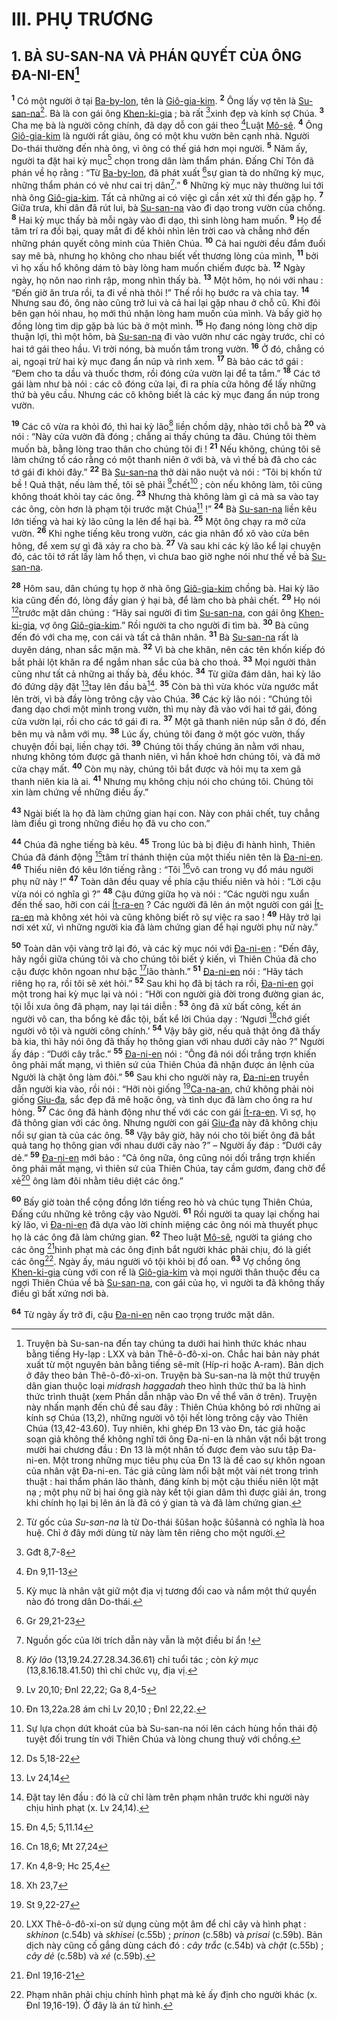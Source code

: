 # III. PHỤ TRƯƠNG

## 1. BÀ SU-SAN-NA VÀ PHÁN QUYẾT CỦA ÔNG ĐA-NI-EN[^1-dc216cbf-4a74-4033-b952-5f520ce08620]
<sup><b>1</b></sup> Có một người ở tại [Ba-by-lon](), tên là [Giô-gia-kim](). <sup><b>2</b></sup> Ông lấy vợ tên là [Su-san-na]()[^2-dc216cbf-4a74-4033-b952-5f520ce08620]. Bà là con gái ông [Khen-ki-gia]() ; bà rất [^1@-dc216cbf-4a74-4033-b952-5f520ce08620]xinh đẹp và kính sợ Chúa. <sup><b>3</b></sup> Cha mẹ bà là người công chính, đã dạy dỗ con gái theo [^2@-dc216cbf-4a74-4033-b952-5f520ce08620]Luật [Mô-sê](). <sup><b>4</b></sup> Ông [Giô-gia-kim]() là người rất giàu, ông có một khu vườn bên cạnh nhà. Người Do-thái thường đến nhà ông, vì ông có thế giá hơn mọi người. <sup><b>5</b></sup> Năm ấy, người ta đặt hai kỳ mục[^3-dc216cbf-4a74-4033-b952-5f520ce08620] chọn trong dân làm thẩm phán. Đấng Chí Tôn đã phán về họ rằng : “Từ [Ba-by-lon](), đã phát xuất [^3@-dc216cbf-4a74-4033-b952-5f520ce08620]sự gian tà do những kỳ mục, những thẩm phán có vẻ như cai trị dân[^4-dc216cbf-4a74-4033-b952-5f520ce08620].” <sup><b>6</b></sup> Những kỳ mục này thường lui tới nhà ông [Giô-gia-kim](). Tất cả những ai có việc gì cần xét xử thì đến gặp họ. <sup><b>7</b></sup> Giữa trưa, khi dân đã rút lui, bà [Su-san-na]() vào đi dạo trong vườn của chồng. <sup><b>8</b></sup> Hai kỳ mục thấy bà mỗi ngày vào đi dạo, thì sinh lòng ham muốn. <sup><b>9</b></sup> Họ để tâm trí ra đồi bại, quay mắt đi để khỏi nhìn lên trời cao và chẳng nhớ đến những phán quyết công minh của Thiên Chúa. <sup><b>10</b></sup> Cả hai người đều đắm đuối say mê bà, nhưng họ không cho nhau biết vết thương lòng của mình, <sup><b>11</b></sup> bởi vì họ xấu hổ không dám tỏ bày lòng ham muốn chiếm được bà. <sup><b>12</b></sup> Ngày ngày, họ nôn nao rình rập, mong nhìn thấy bà. <sup><b>13</b></sup> Một hôm, họ nói với nhau : “Đến giờ ăn trưa rồi, ta đi về nhà thôi !” Thế rồi họ bước ra và chia tay. <sup><b>14</b></sup> Nhưng sau đó, ông nào cũng trở lui và cả hai lại gặp nhau ở chỗ cũ. Khi đôi bên gạn hỏi nhau, họ mới thú nhận lòng ham muốn của mình. Và bấy giờ họ đồng lòng tìm dịp gặp bà lúc bà ở một mình. <sup><b>15</b></sup> Họ đang nóng lòng chờ dịp thuận lợi, thì một hôm, bà [Su-san-na]() đi vào vườn như các ngày trước, chỉ có hai tớ gái theo hầu. Vì trời nóng, bà muốn tắm trong vườn. <sup><b>16</b></sup> Ở đó, chẳng có ai, ngoại trừ hai kỳ mục đang ẩn núp và rình xem. <sup><b>17</b></sup> Bà bảo các tớ gái : “Đem cho ta dầu và thuốc thơm, rồi đóng cửa vườn lại để ta tắm.” <sup><b>18</b></sup> Các tớ gái làm như bà nói : các cô đóng cửa lại, đi ra phía cửa hông để lấy những thứ bà yêu cầu. Nhưng các cô không biết là các kỳ mục đang ẩn núp trong vườn.

<sup><b>19</b></sup> Các cô vừa ra khỏi đó, thì hai kỳ lão[^5-dc216cbf-4a74-4033-b952-5f520ce08620] liền chồm dậy, nhào tới chỗ bà <sup><b>20</b></sup> và nói : “Này cửa vườn đã đóng ; chẳng ai thấy chúng ta đâu. Chúng tôi thèm muốn bà, bằng lòng trao thân cho chúng tôi đi ! <sup><b>21</b></sup> Nếu không, chúng tôi sẽ làm chứng tố cáo rằng có một thanh niên ở với bà, và vì thế bà đã cho các tớ gái đi khỏi đây.” <sup><b>22</b></sup> Bà [Su-san-na]() thở dài não nuột và nói : “Tôi bị khốn tứ bề ! Quả thật, nếu làm thế, tôi sẽ phải [^4@-dc216cbf-4a74-4033-b952-5f520ce08620]chết[^6-dc216cbf-4a74-4033-b952-5f520ce08620] ; còn nếu không làm, tôi cũng không thoát khỏi tay các ông. <sup><b>23</b></sup> Nhưng thà không làm gì cả mà sa vào tay các ông, còn hơn là phạm tội trước mặt Chúa[^7-dc216cbf-4a74-4033-b952-5f520ce08620] !” <sup><b>24</b></sup> Bà [Su-san-na]() liền kêu lớn tiếng và hai kỳ lão cũng la lên để hại bà. <sup><b>25</b></sup> Một ông chạy ra mở cửa vườn. <sup><b>26</b></sup> Khi nghe tiếng kêu trong vườn, các gia nhân đổ xô vào cửa bên hông, để xem sự gì đã xảy ra cho bà. <sup><b>27</b></sup> Và sau khi các kỳ lão kể lại chuyện đó, các tôi tớ rất lấy làm hổ thẹn, vì chưa bao giờ nghe nói như thế về bà [Su-san-na]().

<sup><b>28</b></sup> Hôm sau, dân chúng tụ họp ở nhà ông [Giô-gia-kim]() chồng bà. Hai kỳ lão kia cũng đến đó, lòng đầy gian ý hại bà, để làm cho bà phải chết. <sup><b>29</b></sup> Họ nói [^5@-dc216cbf-4a74-4033-b952-5f520ce08620]trước mặt dân chúng : “Hãy sai người đi tìm [Su-san-na](), con gái ông [Khen-ki-gia](), vợ ông [Giô-gia-kim]().” Rồi người ta cho người đi tìm bà. <sup><b>30</b></sup> Bà cũng đến đó với cha mẹ, con cái và tất cả thân nhân. <sup><b>31</b></sup> Bà [Su-san-na]() rất là duyên dáng, nhan sắc mặn mà. <sup><b>32</b></sup> Vì bà che khăn, nên các tên khốn kiếp đó bắt phải lột khăn ra để ngắm nhan sắc của bà cho thoả. <sup><b>33</b></sup> Mọi người thân cũng như tất cả những ai thấy bà, đều khóc. <sup><b>34</b></sup> Từ giữa đám dân, hai kỳ lão đó đứng dậy đặt [^6@-dc216cbf-4a74-4033-b952-5f520ce08620]tay lên đầu bà[^8-dc216cbf-4a74-4033-b952-5f520ce08620]. <sup><b>35</b></sup> Còn bà thì vừa khóc vừa ngước mắt lên trời, vì bà đầy lòng trông cậy vào Chúa. <sup><b>36</b></sup> Các kỳ lão nói : “Chúng tôi đang dạo chơi một mình trong vườn, thì mụ này đã vào với hai tớ gái, đóng cửa vườn lại, rồi cho các tớ gái đi ra. <sup><b>37</b></sup> Một gã thanh niên núp sẵn ở đó, đến bên mụ và nằm với mụ. <sup><b>38</b></sup> Lúc ấy, chúng tôi đang ở một góc vườn, thấy chuyện đồi bại, liền chạy tới. <sup><b>39</b></sup> Chúng tôi thấy chúng ăn nằm với nhau, nhưng không tóm được gã thanh niên, vì hắn khoẻ hơn chúng tôi, và đã mở cửa chạy mất. <sup><b>40</b></sup> Còn mụ này, chúng tôi bắt được và hỏi mụ ta xem gã thanh niên kia là ai. <sup><b>41</b></sup> Nhưng mụ không chịu nói cho chúng tôi. Chúng tôi xin làm chứng về những điều ấy.”

<sup><b>43</b></sup> Ngài biết là họ đã làm chứng gian hại con. Này con phải chết, tuy chẳng làm điều gì trong những điều họ đã vu cho con.”

<sup><b>44</b></sup> Chúa đã nghe tiếng bà kêu. <sup><b>45</b></sup> Trong lúc bà bị điệu đi hành hình, Thiên Chúa đã đánh động [^8@-dc216cbf-4a74-4033-b952-5f520ce08620]tâm trí thánh thiện của một thiếu niên tên là [Đa-ni-en](). <sup><b>46</b></sup> Thiếu niên đó kêu lớn tiếng rằng : “Tôi [^9@-dc216cbf-4a74-4033-b952-5f520ce08620]vô can trong vụ đổ máu người phụ nữ này !” <sup><b>47</b></sup> Toàn dân đều quay về phía cậu thiếu niên và hỏi : “Lời cậu vừa nói có nghĩa gì ?” <sup><b>48</b></sup> Cậu đứng giữa họ và nói : “Các người ngu xuẩn đến thế sao, hỡi con cái [Ít-ra-en]() ? Các người đã lên án một người con gái [Ít-ra-en]() mà không xét hỏi và cũng không biết rõ sự việc ra sao ! <sup><b>49</b></sup> Hãy trở lại nơi xét xử, vì những người kia đã làm chứng gian để hại người phụ nữ này.”

<sup><b>50</b></sup> Toàn dân vội vàng trở lại đó, và các kỳ mục nói với [Đa-ni-en]() : “Đến đây, hãy ngồi giữa chúng tôi và cho chúng tôi biết ý kiến, vì Thiên Chúa đã cho cậu được khôn ngoan như bậc [^10@-dc216cbf-4a74-4033-b952-5f520ce08620]lão thành.” <sup><b>51</b></sup> [Đa-ni-en]() nói : “Hãy tách riêng họ ra, rồi tôi sẽ xét hỏi.” <sup><b>52</b></sup> Sau khi họ đã bị tách ra rồi, [Đa-ni-en]() gọi một trong hai kỳ mục lại và nói : “Hỡi con người già đời trong đường gian ác, tội lỗi xưa ông đã phạm, nay lại tái diễn : <sup><b>53</b></sup> ông đã xử bất công, kết án người vô can, tha bổng kẻ đắc tội, bất kể lời Chúa dạy : ‘Ngươi [^11@-dc216cbf-4a74-4033-b952-5f520ce08620]chớ giết người vô tội và người công chính.’ <sup><b>54</b></sup> Vậy bây giờ, nếu quả thật ông đã thấy bà kia, thì hãy nói ông đã thấy họ thông gian với nhau dưới cây nào ?” Người ấy đáp : “Dưới cây trắc.” <sup><b>55</b></sup> [Đa-ni-en]() nói : “Ông đã nói dối trắng trợn khiến ông phải mất mạng, vì thiên sứ của Thiên Chúa đã nhận được án lệnh của Người là chặt ông làm đôi.” <sup><b>56</b></sup> Sau khi cho người này ra, [Đa-ni-en]() truyền dẫn người kia vào, rồi nói : “Hỡi nòi giống [^12@-dc216cbf-4a74-4033-b952-5f520ce08620][Ca-na-an](), chứ không phải nòi giống [Giu-đa](), sắc đẹp đã mê hoặc ông, và tình dục đã làm cho ông ra hư hỏng. <sup><b>57</b></sup> Các ông đã hành động như thế với các con gái [Ít-ra-en](). Vì sợ, họ đã thông gian với các ông. Nhưng người con gái [Giu-đa]() này đã không chịu nổi sự gian tà của các ông. <sup><b>58</b></sup> Vậy bây giờ, hãy nói cho tôi biết ông đã bắt quả tang họ thông gian với nhau dưới cây nào ?” – Người ấy đáp : “Dưới cây dẻ.” <sup><b>59</b></sup> [Đa-ni-en]() mới bảo : “Cả ông nữa, ông cũng nói dối trắng trợn khiến ông phải mất mạng, vì thiên sứ của Thiên Chúa, tay cầm gươm, đang chờ để xẻ[^9-dc216cbf-4a74-4033-b952-5f520ce08620] ông làm đôi nhằm tiêu diệt các ông.”

<sup><b>60</b></sup> Bấy giờ toàn thể cộng đồng lớn tiếng reo hò và chúc tụng Thiên Chúa, Đấng cứu những kẻ trông cậy vào Người. <sup><b>61</b></sup> Rồi người ta quay lại chống hai kỳ lão, vì [Đa-ni-en]() đã dựa vào lời chính miệng các ông nói mà thuyết phục họ là các ông đã làm chứng gian. <sup><b>62</b></sup> Theo luật [Mô-sê](), người ta giáng cho các ông [^13@-dc216cbf-4a74-4033-b952-5f520ce08620]hình phạt mà các ông định bắt người khác phải chịu, đó là giết các ông[^10-dc216cbf-4a74-4033-b952-5f520ce08620]. Ngày ấy, máu người vô tội khỏi bị đổ oan. <sup><b>63</b></sup> Vợ chồng ông [Khen-ki-gia]() cùng với con rể là [Giô-gia-kim]() và mọi người thân thuộc đều ca ngợi Thiên Chúa về bà [Su-san-na](), con gái của họ, vì người ta đã không thấy điều gì bất xứng nơi bà.

<sup><b>64</b></sup> Từ ngày ấy trở đi, cậu [Đa-ni-en]() nên cao trọng trước mặt dân.

[^1-dc216cbf-4a74-4033-b952-5f520ce08620]: Truyện bà Su-san-na đến tay chúng ta dưới hai hình thức khác nhau bằng tiếng Hy-lạp : LXX và bản Thê-ô-đô-xi-on. Chắc hai bản này phát xuất từ một nguyên bản bằng tiếng sê-mít (Híp-ri hoặc A-ram). Bản dịch ở đây theo bản Thê-ô-đô-xi-on. Truyện bà Su-san-na là một thứ truyện dân gian thuộc loại *midrash haggadah* theo hình thức thứ ba là hình thức trình thuật (xem Phần dẫn nhập vào Đn về thể văn ở trên). Truyện này nhấn mạnh đến chủ đề sau đây : Thiên Chúa không bỏ rơi những ai kính sợ Chúa (13,2), những người vô tội hết lòng trông cậy vào Thiên Chúa (13,42-43.60). Tuy nhiên, khi ghép Đn 13 vào Đn, tác giả hoặc soạn giả không thể không nghĩ tới ông Đa-ni-en là nhân vật nổi bật trong mười hai chương đầu : Đn 13 là một nhân tố được đem vào sưu tập Đa-ni-en. Một trong những mục tiêu phụ của Đn 13 là đề cao sự khôn ngoan của nhân vật Đa-ni-en. Tác giả cũng làm nổi bật một vài nét trong trình thuật : hai thẩm phán lão thành, đáng kính bị một cậu thiếu niên lột mặt nạ ; một phụ nữ bị hai ông già này kết tội gian dâm thì được giải án, trong khi chính họ lại bị lên án là đã có ý gian tà và đã làm chứng gian.
[^2-dc216cbf-4a74-4033-b952-5f520ce08620]: Từ gốc của *Su-san-na* là từ Do-thái šûšan hoặc šûšannà có nghĩa là hoa huệ. Chỉ ở đây mới dùng từ này làm tên riêng cho một người.
[^3-dc216cbf-4a74-4033-b952-5f520ce08620]: Kỳ mục là nhân vật giữ một địa vị tương đối cao và nắm một thứ quyền nào đó trong dân Do-thái.
[^4-dc216cbf-4a74-4033-b952-5f520ce08620]: Nguồn gốc của lời trích dẫn này vẫn là một điều bí ẩn !
[^5-dc216cbf-4a74-4033-b952-5f520ce08620]: *Kỳ lão* (13,19.24.27.28.34.36.61) chỉ tuổi tác ; còn *kỳ mục* (13,8.16.18.41.50) thì chỉ chức vụ, địa vị.
[^6-dc216cbf-4a74-4033-b952-5f520ce08620]: Đn 13,22a.28 ám chỉ Lv 20,10 ; Đnl 22,22.
[^7-dc216cbf-4a74-4033-b952-5f520ce08620]: Sự lựa chọn dứt khoát của bà Su-san-na nói lên cách hùng hồn thái độ tuyệt đối trung tín với Thiên Chúa và lòng chung thuỷ với chồng.
[^8-dc216cbf-4a74-4033-b952-5f520ce08620]: Đặt tay lên đầu : đó là cử chỉ làm trên phạm nhân trước khi người này chịu hình phạt (x. Lv 24,14).
[^9-dc216cbf-4a74-4033-b952-5f520ce08620]: LXX Thê-ô-đô-xi-on sử dụng cùng một âm để chỉ cây và hình phạt : *skhinon* (c.54b) và *skhisei* (c.55b) ; *prinon* (c.58b) và *prisai* (c.59b). Bản dịch này cũng cố gắng dùng cách đó : *cây trắc* (c.54b) và *chặt* (c.55b) ; *cây dẻ* (c.58b) và *xẻ* (c.59b).
[^10-dc216cbf-4a74-4033-b952-5f520ce08620]: Phạm nhân phải chịu chính hình phạt mà kẻ ấy định cho người khác (x. Đnl 19,16-19). Ở đây là án tử hình.
[^1@-dc216cbf-4a74-4033-b952-5f520ce08620]: Gđt 8,7-8
[^2@-dc216cbf-4a74-4033-b952-5f520ce08620]: Đn 9,11-13
[^3@-dc216cbf-4a74-4033-b952-5f520ce08620]: Gr 29,21-23
[^4@-dc216cbf-4a74-4033-b952-5f520ce08620]: Lv 20,10; Đnl 22,22; Ga 8,4-5
[^5@-dc216cbf-4a74-4033-b952-5f520ce08620]: Ds 5,18-22
[^6@-dc216cbf-4a74-4033-b952-5f520ce08620]: Lv 24,14
[^8@-dc216cbf-4a74-4033-b952-5f520ce08620]: Đn 4,5; 5,11.14
[^9@-dc216cbf-4a74-4033-b952-5f520ce08620]: Cn 18,6; Mt 27,24
[^10@-dc216cbf-4a74-4033-b952-5f520ce08620]: Kn 4,8-9; Hc 25,4
[^11@-dc216cbf-4a74-4033-b952-5f520ce08620]: Xh 23,7
[^12@-dc216cbf-4a74-4033-b952-5f520ce08620]: St 9,22-27
[^13@-dc216cbf-4a74-4033-b952-5f520ce08620]: Đnl 19,16-21